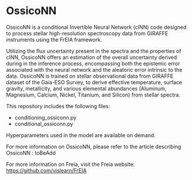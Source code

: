 # OssicoNN

OssicoNN is a conditional Invertible Neural Network (cINN) code designed to process stellar high-resolution spectroscopy data from GIRAFFE instruments using the FrEIA framework.


Utilizing the flux uncertainty present in the spectra and the properties of cINN, OssicoNN offers an estimation of the overall uncertainty derived during in the inference process, encompassing both the epistemic error associated with the neural network and the aleatoric error intrinsic to the data. OssicoNN is trained on stellar observational data from GIRAFFE dataset of the Gaia-ESO Survey, to  derive effective temperature, surface gravity, metallicity, and various elemental abundances (Aluminum, Magnesium, Calcium, Nickel, Titanium, and Silicon) from stellar spectra. 

This repository includes the following files:
* conditioning_ossiconn.py 
* conditional_ossiconn.py 

Hyperparameters used in the model are available on demand.

For more information on OssicoNN, please refer to the article describing OssicoNN : toBeAdd 

For more information on Freia, visit the Freia website: https://github.com/vislearn/FrEIA 

